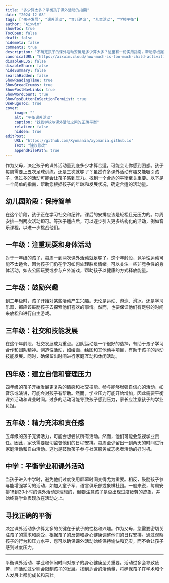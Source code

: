 ```yaml
---
title: "多少算太多？平衡孩子课外活动的指南"
date: "2024-12-08"
tags: ["孩子发展", "课外活动", "育儿建议", "儿童活动", "学校平衡"]
author: "Aixwim"
showToc: true
TocOpen: false
draft: false
hidemeta: false
comments: true
description: "不确定孩子的课外活动安排是多少算太多？这里有一份实用指南，帮助您根据孩子的年龄和需求找到合适的平衡。"
canonicalURL: "https://aixwim.cloud/how-much-is-too-much-child-activities"
disableHLJS: false
disableShare: false
hideSummary: false
searchHidden: false
ShowReadingTime: true
ShowBreadCrumbs: true
ShowPostNavLinks: true
ShowWordCount: true
ShowRssButtonInSectionTermList: true
UseHugoToc: true
cover:
    image: ""
    alt: "平衡课外活动"
    caption: "找到学校与课外活动之间的正确平衡"
    relative: false
    hidden: true
editPost:
    URL: "https://github.com/Xyomania/xyomania.github.io"
    Text: "建议修改"
    appendFilePath: true
---
```


作为父母，决定孩子的课外活动量到底多少才算合适，可能会让你感到困惑。孩子每周需要上五次足球训练，还是三次就够了？虽然许多课外活动有趣又能吸引孩子，但过多的活动可能会让孩子感到压力。找到一个合适的平衡至关重要。以下是一个简单的指南，帮助您根据孩子的年龄和发展状况，确定合适的活动量。

<!--more-->

## 幼儿园阶段：保持简单

在这个阶段，孩子正在学习社交和纪律。课后的安排应该是轻松且无压力的。每周安排一到两次活动即可。等孩子适应后，可以逐步引入更多结构化的活动，例如音乐课程，以进一步挑战他们。

## 一年级：注重玩耍和身体活动

对于一年级的孩子，每周一到两次课外活动就足够了。这个年龄段，竞争性运动可能不太适合，因为孩子们仍在学习如何处理胜负情绪。可以关注一些非竞争性的身体活动，如去公园玩耍或参与户外游戏，帮助孩子以健康的方式释放能量。

## 二年级：鼓励兴趣

到二年级时，孩子开始对某些活动产生兴趣。无论是运动、游泳、滑冰，还是学习乐器，都应该鼓励孩子去探索他们喜欢的事情。然而，也要保证他们有足够的时间来放松和进行自主游戏。

## 三年级：社交和技能发展

在这个年龄段，社交发展成为重点。团队运动是一个很好的选择，有助于孩子学习合作和团队精神。创造性活动，如绘画、绘图和其他动手项目，有助于孩子的运动技能发展。同时，确保留出时间进行家庭互动和休闲活动。

## 四年级：建立自信和管理压力

四年级的孩子开始发展更复杂的情感和社交技能。参与能够增强自信心的活动，如音乐或演讲，可能会对孩子有帮助。然而，学业压力可能开始增加，因此需要平衡课外活动和课业时间。过多的活动可能导致孩子感到压力，家长应注意孩子的学业负担。

## 五年级：精力充沛和责任感

五年级的孩子充满活力，可能会想尝试所有活动。然而，他们可能会忽视学业责任。因此，家长需要密切监督他们的日程安排。每周至少留出一到两天的时间进行家庭活动和自由活动。这也是鼓励孩子参与社区服务或志愿者活动的好时机。

## 中学：平衡学业和课外活动

当孩子进入中学时，避免他们过度使用屏幕时间变得尤为重要。相反，鼓励孩子参与能增强学习的活动，如加入童子军、语言俱乐部或象棋社团。一般来说，每周安排16到20小时的课外活动是理想的，但要注意孩子是否出现过度疲劳的迹象，并始终将学业表现放在活动之上。

## 寻找正确的平衡

决定课外活动多少算太多的关键在于孩子的性格和兴趣。作为父母，您需要密切关注孩子的需求和感受，根据孩子的反馈和身心健康调整他们的日程安排。通过观察孩子的行为和压力水平，您可以确保课外活动始终保持愉快和充实，而不会让孩子感到过度压力。

---

平衡课外活动、学业和休闲时间对孩子的身心健康至关重要。活动过多会导致疲劳，而活动过少则会限制孩子的发展。找到适合的活动量，将确保孩子在学术和个人发展上都能成长和茁壮。
